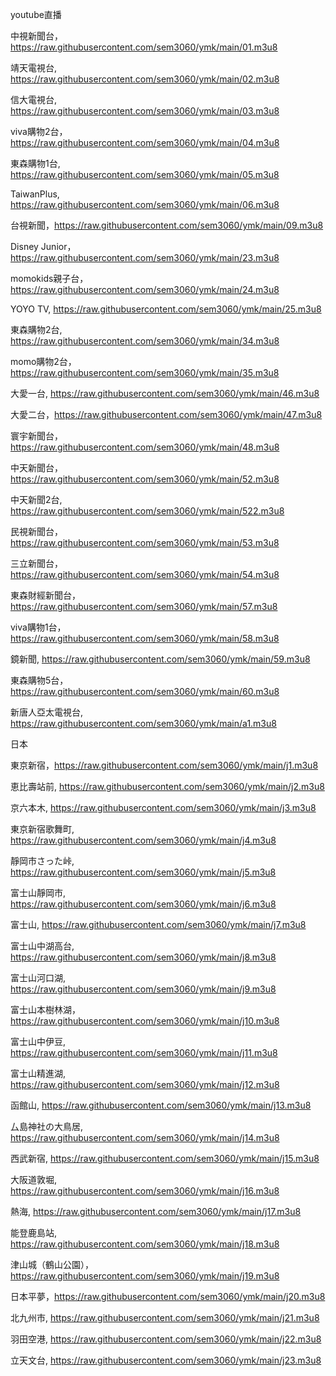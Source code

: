 youtube直播

中視新聞台，https://raw.githubusercontent.com/sem3060/ymk/main/01.m3u8

靖天電視台, https://raw.githubusercontent.com/sem3060/ymk/main/02.m3u8

信大電視台, https://raw.githubusercontent.com/sem3060/ymk/main/03.m3u8

viva購物2台，https://raw.githubusercontent.com/sem3060/ymk/main/04.m3u8

東森購物1台, https://raw.githubusercontent.com/sem3060/ymk/main/05.m3u8

TaiwanPlus, https://raw.githubusercontent.com/sem3060/ymk/main/06.m3u8

台視新聞，https://raw.githubusercontent.com/sem3060/ymk/main/09.m3u8

Disney Junior，https://raw.githubusercontent.com/sem3060/ymk/main/23.m3u8

momokids親子台，https://raw.githubusercontent.com/sem3060/ymk/main/24.m3u8

YOYO TV, https://raw.githubusercontent.com/sem3060/ymk/main/25.m3u8

東森購物2台, https://raw.githubusercontent.com/sem3060/ymk/main/34.m3u8

momo購物2台，https://raw.githubusercontent.com/sem3060/ymk/main/35.m3u8

大愛一台, https://raw.githubusercontent.com/sem3060/ymk/main/46.m3u8

大愛二台，https://raw.githubusercontent.com/sem3060/ymk/main/47.m3u8

寰宇新聞台，https://raw.githubusercontent.com/sem3060/ymk/main/48.m3u8

中天新聞台，https://raw.githubusercontent.com/sem3060/ymk/main/52.m3u8

中天新聞2台, https://raw.githubusercontent.com/sem3060/ymk/main/522.m3u8

民視新聞台，https://raw.githubusercontent.com/sem3060/ymk/main/53.m3u8

三立新聞台，https://raw.githubusercontent.com/sem3060/ymk/main/54.m3u8

東森財經新聞台，https://raw.githubusercontent.com/sem3060/ymk/main/57.m3u8

viva購物1台，https://raw.githubusercontent.com/sem3060/ymk/main/58.m3u8

鏡新聞, https://raw.githubusercontent.com/sem3060/ymk/main/59.m3u8

東森購物5台，https://raw.githubusercontent.com/sem3060/ymk/main/60.m3u8

新唐人亞太電視台, https://raw.githubusercontent.com/sem3060/ymk/main/a1.m3u8

日本

東京新宿，https://raw.githubusercontent.com/sem3060/ymk/main/j1.m3u8

恵比壽站前, https://raw.githubusercontent.com/sem3060/ymk/main/j2.m3u8

京六本木, https://raw.githubusercontent.com/sem3060/ymk/main/j3.m3u8

東京新宿歌舞町, https://raw.githubusercontent.com/sem3060/ymk/main/j4.m3u8

靜岡市さった峠, https://raw.githubusercontent.com/sem3060/ymk/main/j5.m3u8

富士山靜岡市, https://raw.githubusercontent.com/sem3060/ymk/main/j6.m3u8

富士山, https://raw.githubusercontent.com/sem3060/ymk/main/j7.m3u8

富士山中湖高台, https://raw.githubusercontent.com/sem3060/ymk/main/j8.m3u8

富士山河口湖, https://raw.githubusercontent.com/sem3060/ymk/main/j9.m3u8

富士山本樹林湖，https://raw.githubusercontent.com/sem3060/ymk/main/j10.m3u8

富士山中伊豆, https://raw.githubusercontent.com/sem3060/ymk/main/j11.m3u8

富士山精進湖, https://raw.githubusercontent.com/sem3060/ymk/main/j12.m3u8

函館山, https://raw.githubusercontent.com/sem3060/ymk/main/j13.m3u8

厶島神社の大鳥居, https://raw.githubusercontent.com/sem3060/ymk/main/j14.m3u8

西武新宿, https://raw.githubusercontent.com/sem3060/ymk/main/j15.m3u8

大阪道敦堀, https://raw.githubusercontent.com/sem3060/ymk/main/j16.m3u8

熱海, https://raw.githubusercontent.com/sem3060/ymk/main/j17.m3u8

能登鹿島站, https://raw.githubusercontent.com/sem3060/ymk/main/j18.m3u8

津山城（鶴山公園），https://raw.githubusercontent.com/sem3060/ymk/main/j19.m3u8

日本平夢，https://raw.githubusercontent.com/sem3060/ymk/main/j20.m3u8

北九州市, https://raw.githubusercontent.com/sem3060/ymk/main/j21.m3u8

羽田空港, https://raw.githubusercontent.com/sem3060/ymk/main/j22.m3u8

立天文台, https://raw.githubusercontent.com/sem3060/ymk/main/j23.m3u8
